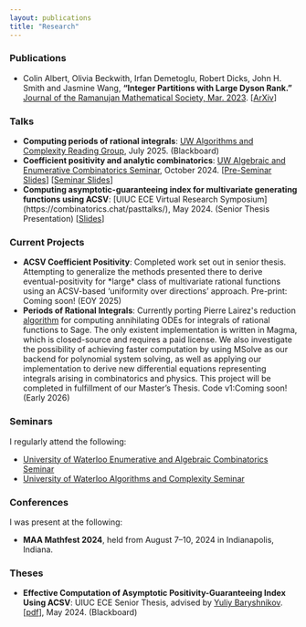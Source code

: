 ```yaml
---
layout: publications
title: "Research"
---
```


<h3>Publications</h3>
<ul>
  <li> Colin Albert, Olivia Beckwith, Irfan Demetoglu, Robert Dicks, John H. Smith and Jasmine Wang, <b>“Integer Partitions with Large Dyson Rank.”</b>  
<a href="https://jrms.ramanujanmathsociety.org/archieves/v38-1.html">Journal of the Ramanujan Mathematical Society, Mar. 2023</a>. [<a href='https://arxiv.org/abs/2203.08987'>ArXiv</a>]</li>
</ul> 

<h3>Talks</h3>
<ul>
  <li> <b>Computing periods of rational integrals</b>: <a href='https://algcomp.uwaterloo.ca/events/ac-reading-group/'>UW Algorithms and Complexity Reading Group</a>, July 2025. (Blackboard) </li>
  <li> <b>Coefficient positivity and analytic combinatorics</b>: <a href='https://combinatorics.chat/pasttalks/'>UW Algebraic and Enumerative Combinatorics Seminar</a>, October 2024. [<a href='/talks_posters/10_03_24_Talk_PRE_SEMINAR.pdf'>Pre-Seminar Slides</a>] [<a href='/talks_posters/10_03_24_Talk_SEMINAR.pdf'>Seminar Slides</a>] </li>
  <li> <b>Computing asymptotic-guaranteeing index for multivariate generating functions using ACSV</b>: [UIUC ECE Virtual Research Symposium](https://combinatorics.chat/pasttalks/), May 2024. (Senior Thesis Presentation) [<a href='/talks_posters/ECE_499_Research_Symposium_Presentation.pdf'>Slides</a>] </li>
</ul> 


<h3>Current Projects</h3>
<ul>
    <li><b>ACSV Coefficient Positivity</b>: Completed work set out in senior thesis. Attempting to generalize the methods presented there to derive eventual-positivity for *large* class of multivariate rational functions using an ACSV-based ‘uniformity over directions’ approach. Pre-print: Coming soon! (EOY 2025)</li>
    <li><b>Periods of Rational Integrals</b>: Currently porting Pierre Lairez's reduction <a href = 'https://www.ams.org/journals/mcom/2016-85-300/S0025-5718-2015-03054-3/'>algorithm</a> for computing annihilating ODEs for integrals of rational functions to Sage. The only existent implementation is written in Magma, which is closed-source and requires a paid license. We also investigate the possibility of achieving faster computation by using MSolve as our backend for polynomial system solving, as well as applying our implementation to derive new differential equations representing integrals arising in combinatorics and physics. This project will be completed in fulfillment of our Master’s Thesis. Code v1:Coming soon! (Early 2026)</li>

</ul>

<h3>Seminars</h3>
I regularly attend the following:
<ul>
    <li><a href="https://combinatorics.chat">University of Waterloo Enumerative and Algebraic Combinatorics Seminar</a></li>
    <li><a href="https://algcomp.uwaterloo.ca/events/"> University of Waterloo Algorithms and Complexity Seminar</a></li>
</ul>

<h3>Conferences</h3>
I was present at the following:
<ul>
    <li><b>MAA Mathfest 2024</b>, held from August 7–10, 2024 in Indianapolis, Indiana.</li>
</ul>

<h3>Theses</h3>
<ul>
    <li><b>Effective Computation of Asymptotic Positivity-Guaranteeing Index Using ACSV</b>: UIUC ECE Senior Thesis, advised by <a href='https://ymb.web.illinois.edu/'>Yuliy Baryshnikov</a>. [<a href='/theses/ECE_499_Thesis_FIRST_DRAFT.pdf/'>pdf</a>], May 2024. (Blackboard)</li>
<ul>